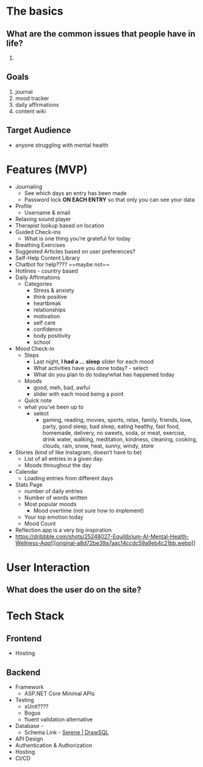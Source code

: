 
# The basics
## What are the common issues that people have in life?
1. 
## Goals 
1. journal
2. mood tracker
3. daily affirmations
4. content wiki
## Target Audience
- anyone struggling with mental health
# Features (MVP)

-  Journaling
	- See which days an entry has been made
	- Password lock **ON EACH ENTRY**  so that only you can see your data
- Profile
	- Username & email
- Relaxing sound player
- Therapist lookup based on location
- Guided Check-ins
	- What is one thing you’re grateful for today
- Breathing Exercises
- Suggested Articles based on user preferences?
- Self-Help Content Library
- Chatbot for help???? ==maybe not==
- Hotlines - country based
- Daily Affirmations
	- Categories
		- Stress & anxiety
		- think positive
		- heartbreak
		- relationships
		- motivation
		- self care
		- confidence
		- body positivity
		- school
- Mood Check-in
	- Steps
		- Last night, **I had a … sleep** slider for each mood
		- What activities have  you done today? - select
		- What do you plan to do today/what has happened today
	- Moods
	    - good, meh, bad, awful
	    - slider with each mood being a point
	- Quick note
	- what you’ve been up to
	    - select
	        - gaming, reading, movies, sports, relax, family, friends, love, party, good sleep, bad sleep, eating healthy, fast food, homemade, delivery, no sweets, soda, or meat, exercise, drink water, walking, meditation, kindness, cleaning, cooking, clouds, rain, snow, heat, sunny, windy, store
- Stories (kind of like Instagram, doesn’t have to be)
	- List of all entries in a given day. 
	- Moods throughout the day
- Calendar
	- Loading entries from different days
- Stats Page
	- number of daily entries
	- Number of words written
	- Most popular moods
		- Mood overtime (not sure how to implement)
	- Your top emotion today
	- Mood Count
- Reflection.app is a very big inspiration
- https://dribbble.com/shots/25248027-Equilibrium-AI-Mental-Health-Wellness-App![[original-a8d72be39a7aac14ccdc59a9eb4c21bb.webp]]



# User Interaction
## What does the user do on the site?


# Tech Stack
## Frontend
- Hosting
## Backend
- Framework
	- ASP.NET Core Minimal APIs
- Testing
	- xUnit????
	- Bogus
	- fluent validation alternative
- Database - 
	- Schema Link - [Serene \| DrawSQL](https://drawsql.app/teams/nova-3/diagrams/serene/embed)
- API Design
- Authentication & Authorization
- Hosting
- CI/CD